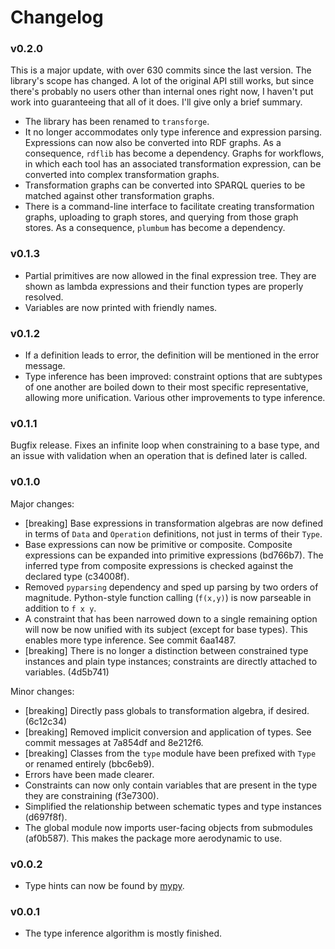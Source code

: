# Changelog

### v0.2.0

This is a major update, with over 630 commits since the last version. 
The library's scope has changed. A lot of the original API still works, 
but since there's probably no users other than internal ones right now, 
I haven't put work into guaranteeing that all of it does. I'll give only 
a brief summary.

-   The library has been renamed to `transforge`.
-   It no longer accommodates only type inference and expression 
    parsing. Expressions can now also be converted into RDF graphs. As a 
    consequence, `rdflib` has become a dependency. Graphs for workflows, 
    in which each tool has an associated transformation expression, can 
    be converted into complex transformation graphs.
-   Transformation graphs can be converted into SPARQL queries to be 
    matched against other transformation graphs.
-   There is a command-line interface to facilitate creating 
    transformation graphs, uploading to graph stores, and querying from 
    those graph stores. As a consequence, `plumbum` has become a 
    dependency.

### v0.1.3

-   Partial primitives are now allowed in the final expression tree. They are 
    shown as lambda expressions and their function types are properly 
    resolved.
-   Variables are now printed with friendly names.

### v0.1.2

-   If a definition leads to error, the definition will be mentioned in the 
    error message.
-   Type inference has been improved: constraint options that are subtypes of 
    one another are boiled down to their most specific representative, 
    allowing more unification. Various other improvements to type inference.

### v0.1.1

Bugfix release. Fixes an infinite loop when constraining to a base type, and 
an issue with validation when an operation that is defined later is called.

### v0.1.0

Major changes:

-   [breaking] Base expressions in transformation algebras are now defined in 
    terms of `Data` and `Operation` definitions, not just in terms of their 
    `Type`.
-   Base expressions can now be primitive or composite. Composite expressions 
    can be expanded into primitive expressions (bd766b7). The inferred type 
    from composite expressions is checked against the declared type (c34008f).
-   Removed `pyparsing` dependency and sped up parsing by two orders of 
    magnitude. Python-style function calling (`f(x,y)`) is now parseable in 
    addition to `f x y`.
-   A constraint that has been narrowed down to a single remaining option will 
    now be now unified with its subject (except for base types). This enables 
    more type inference. See commit 6aa1487.
-   [breaking] There is no longer a distinction between constrained type 
    instances and plain type instances; constraints are directly attached to 
    variables. (4d5b741)

Minor changes:

-   [breaking] Directly pass globals to transformation algebra, if desired. 
    (6c12c34)
-   [breaking] Removed implicit conversion and application of types. See 
    commit messages at 7a854df and 8e212f6.
-   [breaking] Classes from the `type` module have been prefixed with `Type` 
    or renamed entirely (bbc6eb9).
-   Errors have been made clearer.
-   Constraints can now only contain variables that are present in the type 
    they are constraining (f3e7300).
-   Simplified the relationship between schematic types and type instances 
    (d697f8f).
-   The global module now imports user-facing objects from submodules 
    (af0b587). This makes the package more aerodynamic to use.

### v0.0.2

-   Type hints can now be found by [mypy](https://mypy.readthedocs.io/).

### v0.0.1

-   The type inference algorithm is mostly finished.
